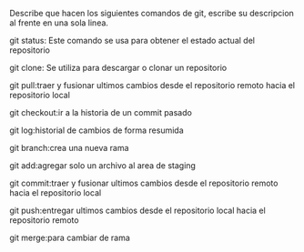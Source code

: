 Describe que hacen los siguientes comandos de git, escribe su descripcion al frente en una sola linea.

git status: Este comando se usa para obtener el estado actual del repositorio

git clone: Se utiliza para descargar o clonar un repositorio

git pull:traer y fusionar ultimos cambios desde el repositorio remoto hacia el repositorio local

git checkout:ir a la historia de un commit pasado

git log:historial de cambios de forma resumida

git branch:crea una nueva rama

git add:agregar solo un archivo al area de staging

git commit:traer y fusionar ultimos cambios desde el repositorio remoto hacia el repositorio local

git push:entregar ultimos cambios desde el repositorio local hacia el repositorio remoto

git merge:para cambiar de rama 

